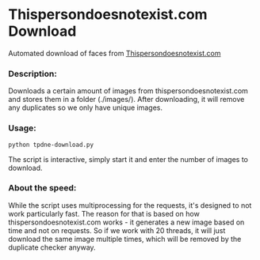 # Thispersondoesnotexist.com Download
Automated download of faces from [Thispersondoesnotexist.com](https://thispersondoesnotexist.com)


### Description:
Downloads a certain amount of images from thispersondoesnotexist.com and stores them in a folder (./images/).
After downloading, it will remove any duplicates so we only have unique images.

### Usage:
```
python tpdne-download.py
```
The script is interactive, simply start it and enter the number of images to download.


### About the speed:
While the script uses multiprocessing for the requests, it's designed to not work particularly fast.
The reason for that is based on how thispersondoesnotexist.com works - it generates a new image based on time and not on requests.
So if we work with 20 threads, it will just download the same image multiple times, which will be removed by the duplicate checker anyway.
